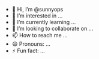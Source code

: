 - 👋 Hi, I’m @sunnyops
- 👀 I’m interested in ...
- 🌱 I’m currently learning ...
- 💞️ I’m looking to collaborate on ...
- 📫 How to reach me ...
- 😄 Pronouns: ...
- ⚡ Fun fact: ...

<!---
sunnyops/sunnyops is a ✨ special ✨ repository because its `README.md` (this file) appears on your GitHub profile.
You can click the Preview link to take a look at your changes.
--->
